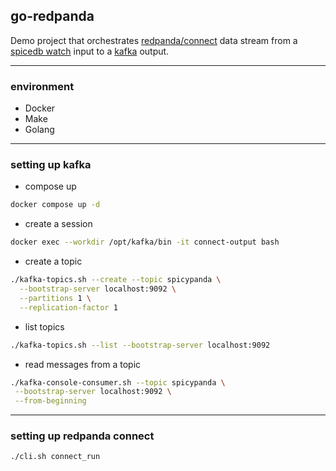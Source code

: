 ## go-redpanda

Demo project that orchestrates [redpanda/connect](https://github.com/redpanda-data/connect) data stream
from a [spicedb watch](https://docs.redpanda.com/redpanda-connect/components/inputs/spicedb_watch/) input to a [kafka](https://docs.redpanda.com/redpanda-connect/components/outputs/kafka/) output.

---

### environment

- Docker
- Make
- Golang

---

### setting up kafka

- compose up

```bash
docker compose up -d
```

- create a session

```bash
docker exec --workdir /opt/kafka/bin -it connect-output bash
```

- create a topic

```bash
./kafka-topics.sh --create --topic spicypanda \
  --bootstrap-server localhost:9092 \
  --partitions 1 \
  --replication-factor 1
```

- list topics

```bash
./kafka-topics.sh --list --bootstrap-server localhost:9092
```

- read messages from a topic

```bash
./kafka-console-consumer.sh --topic spicypanda \
 --bootstrap-server localhost:9092 \
 --from-beginning
```

---

### setting up redpanda connect

```bash
./cli.sh connect_run
```
